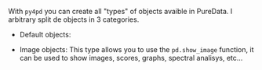 With `py4pd` you can create all "types" of objects avaible in PureData. I arbitrary split de objects in 3 categories.

* Default objects:

* Image objects: This type allows you to use the `pd.show_image` function, it can be used to show images, scores, graphs, spectral analisys, etc...
